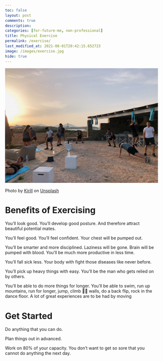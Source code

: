 ```yaml
---
toc: false
layout: post
comments: true
description:
categories: [for-future-me, non-professional]
title: Physical Exercise
permalink: /exercise/
last_modified_at: 2021-08-01T20:42:15.652723
image: /images/exercise.jpg
hide: true
---
```

![](/images/exercise.jpg)

Photo by <a href="https://unsplash.com/@kirillz?utm_source=unsplash&utm_medium=referral&utm_content=creditCopyText">Kirill</a> on <a href="https://unsplash.com/s/photos/pull-up?utm_source=unsplash&utm_medium=referral&utm_content=creditCopyText">Unsplash</a>
  
# Benefits of Exercising

You’ll look good. You’ll develop good posture. And therefore attract beautiful potential mates.

You’ll feel good. You’ll feel confident. Your chest will be pumped out.

You’ll be smarter and more disciplined. Laziness will be gone. Brain will be pumped with blood. You’ll be much more productive in less time.

You’ll fall sick less. Your body with fight those diseases like never before.

You’ll pick up heavy things with easy. You’ll be the man who gets relied on by others.

You’ll be able to do more things for longer. You’ll be able to swim, run up mountains, run for longer, jump, climb 🧗‍♀️ walls, do a back flip, rock in the dance floor. A lot of great experiences are to be had by moving

# Get Started 
Do anything that you can do.

Plan things out in advanced.

Work on 80% of your capacity. You don’t want to get so sore that you cannot do anything the next day.